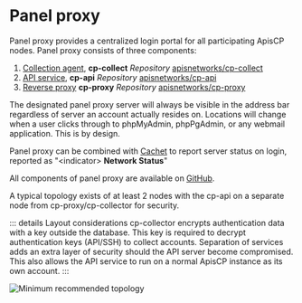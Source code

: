 # Panel proxy

Panel proxy provides a centralized login portal for all participating ApisCP nodes. Panel proxy consists of three components:

1. [Collection agent](./proxy/Collector.md), **cp-collect**
    *Repository* [apisnetworks/cp-collect](https://github.com/apisnetworks/cp-collect)
2. [API service](./proxy/API.md), **cp-api**
    *Repository* [apisnetworks/cp-api](https://github.com/apisnetworks/cp-api)
3. [Reverse proxy](./proxy/Proxy.md) **cp-proxy**
    *Repository* [apisnetworks/cp-proxy](https://github.com/apisnetworks/cp-proxy)

The designated panel proxy server will always be visible in the address bar regardless of server an account actually resides on. Locations will change when a user clicks through to phpMyAdmin, phpPgAdmin, or any webmail application. This is by design.

Panel proxy can be combined with [Cachet](https://cachethq.io/) to report server status on login, reported as "\<indicator> **Network Status**"

All components of panel proxy are available on [GitHub](https://github.com/search?q=topic%3Apanel-proxy+org%3Aapisnetworks&type=Repositories).

A typical topology exists of at least 2 nodes with the cp-api on a separate node from cp-proxy/cp-collector for security. 

::: details Layout considerations
cp-collector encrypts authentication data with a key outside the database. This key is required to decrypt authentication keys (API/SSH) to collect accounts. Separation of services adds an extra layer of security should the API server become compromised. This also allows the API service to run on a normal ApisCP instance as its own account.
:::

![Minimum recommended topology](./images/proxy-server-topology-basic.svg)
